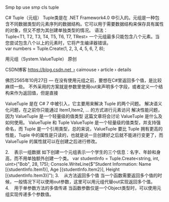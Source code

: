 Smp bp  use smp cls tuple



C# Tuple（元组）
Tuple<T>类是在 .NET Framework4.0 中引入的。元组是一种包含不同数据类型的元素序列的数据结构。它可以用于需要数据结构来保存具有属性的对象，但又不想为其创建单独类型的情况。
语法：
Tuple<T1, T2, T3, T4, T5, T6, T7, TRest>
一个元组最多只能包含八个元素。当您尝试包含八个以上的元素时，它将产生编译器错误。
var numbers = Tuple.Create(1, 2, 3, 4, 5, 6, 7, 8);






用元组（System.ValueTuple） 原创

CSDN博客
https://blog.csdn.net › caimouse › article › details

佛历2565年10月27日 — 在没有使用元组之前，要想在C#里返回多个值，是比较麻烦一些。 不外采用的方案就是参数里使用out来声明多个字段，或者定义一个结构来作为返回值，但是直接



ValueTuple 是在 C# 7 中被引入，它主要用来解决 Tuple 的两个问题。
解决语义化问题，在之前你只能通过 Item1,Item2, ... 的方式进行元素访问
解决性能问题，因为 ValueTuple 是一个轻量级的值类型
这篇文章将会讨论 ValueTuple 是什么及如何使用。
ValueTuple 和 Tuple
ValueTuple 是一个轻量级的值类型，并支持强命名，而 Tuple 是一个引用类型，总的来说，ValueTuple 要比 Tuple 拥有更高的性能，Tuple 中的属性是只读的，也就是说一旦创建好之后就不能进行变更了，而 ValueTuple 的属性就可以在创建之后进行修改。



2.    表示一组数据
如下创建一个元组表示一个学生的三个信息：名字、年龄和身高，而不用单独额外创建一个类。
var studentInfo = Tuple.Create<string, int, uint>("Bob", 28, 175);
Console.WriteLine($"Student Information: Name [{studentInfo.Item1}], Age [{studentInfo.Item2}], Height [{studentInfo.Item3}]");
3.    从方法返回多个值
当一个函数需要返回多个值的时候，一般情况下可以使用out参数，这里可以用元组代替out实现返回多个值。
4.    用于单参数方法的多值传递
当函数参数仅是一个Object类型时，可以使用元组实现传递多个参数值。

